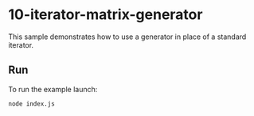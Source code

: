 # 10-iterator-matrix-generator

This sample demonstrates how to use a generator in place of a standard iterator.

## Run

To run the example launch:

```
node index.js
```
